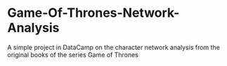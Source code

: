 # Game-Of-Thrones-Network-Analysis
A simple project in DataCamp on the character network analysis from the original books of the series Game of Thrones
